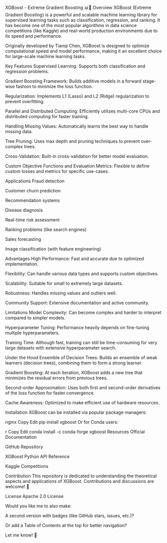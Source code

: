 XGBoost - Extreme Gradient Boosting 📊🚀
Overview
XGBoost (Extreme Gradient Boosting) is a powerful and scalable machine learning library for supervised learning tasks such as classification, regression, and ranking. It has become one of the most popular algorithms in data science competitions (like Kaggle) and real-world production environments due to its speed and performance.

Originally developed by Tianqi Chen, XGBoost is designed to optimize computational speed and model performance, making it an excellent choice for large-scale machine learning tasks.

Key Features
Supervised Learning:
Supports both classification and regression problems.

Gradient Boosting Framework:
Builds additive models in a forward stage-wise fashion to minimize the loss function.

Regularization:
Implements L1 (Lasso) and L2 (Ridge) regularization to prevent overfitting.

Parallel and Distributed Computing:
Efficiently utilizes multi-core CPUs and distributed computing for faster training.

Handling Missing Values:
Automatically learns the best way to handle missing data.

Tree Pruning:
Uses max depth and pruning techniques to prevent over-complex trees.

Cross-Validation:
Built-in cross-validation for better model evaluation.

Custom Objective Functions and Evaluation Metrics:
Flexible to define custom losses and metrics for specific use-cases.

Applications
Fraud detection

Customer churn prediction

Recommendation systems

Disease diagnosis

Real-time risk assessment

Ranking problems (like search engines)

Sales forecasting

Image classification (with feature engineering)

Advantages
High Performance: Fast and accurate due to optimized implementation.

Flexibility: Can handle various data types and supports custom objectives.

Scalability: Suitable for small to extremely large datasets.

Robustness: Handles missing values and outliers well.

Community Support: Extensive documentation and active community.

Limitations
Model Complexity: Can become complex and harder to interpret compared to simpler models.

Hyperparameter Tuning: Performance heavily depends on fine-tuning multiple hyperparameters.

Training Time: Although fast, training can still be time-consuming for very large datasets with extensive hyperparameter search.

Under the Hood
Ensemble of Decision Trees:
Builds an ensemble of weak learners (decision trees), combining them to form a strong learner.

Gradient Boosting:
At each iteration, XGBoost adds a new tree that minimizes the residual errors from previous trees.

Second-order Approximation:
Uses both first and second-order derivatives of the loss function for faster convergence.

Cache Awareness:
Optimized to make efficient use of hardware resources.

Installation
XGBoost can be installed via popular package managers:

nginx
Copy
Edit
pip install xgboost
Or for Conda users:

r
Copy
Edit
conda install -c conda-forge xgboost
Resources
Official Documentation

GitHub Repository

XGBoost Python API Reference

Kaggle Competitions

Contribution
This repository is dedicated to understanding the theoretical aspects and applications of XGBoost. Contributions and discussions are welcome! 🚀

License
Apache 2.0 License

Would you like me to also make:

A second version with badges (like GitHub stars, issues, etc.)?

Or add a Table of Contents at the top for better navigation?

Let me know! 🚀








